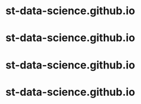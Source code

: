 # st-data-science.github.io
# st-data-science.github.io
# st-data-science.github.io
# st-data-science.github.io
